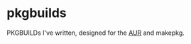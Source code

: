 # pkgbuilds

PKGBUILDs I've written, designed for the [AUR][] and makepkg.

[AUR]: https://aur.archlinux.org/
